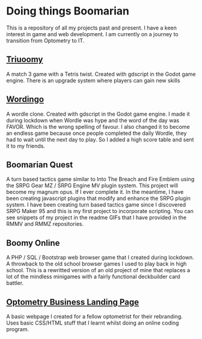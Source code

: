 # Doing things Boomarian
This is a repository of all my projects past and present. I have a keen interest in game and web development. I am currently on a journey to transition from Optometry to IT.

## [Triuoomy](https://boomyville.itch.io/triuoomy)
A match 3 game with a Tetris twist. Created with gdscript in the Godot game engine. There is an upgrade system where players can gain new skills

## [Wordingo](https://boomyville.itch.io/wordingo)
A wordle clone. Created with gdscript in the Godot game engine. I made it during lockdown when Wordle was hype and the word of the day was FAVOR. Which is the wrong spelling of favour. I also changed it to become an endless game because once people completed the daily Wordle, they had to wait until the next day to play. So I added a high score table and sent it to my friends. 

## Boomarian Quest
A turn based tactics game similar to Into The Breach and Fire Emblem using the SRPG Gear MZ / SRPG Engine MV plugin system. This project will become my magnum opus. If I ever complete it. In the meantime, I have been creating javascript plugins that modify and enhance the SRPG plugin system. I have been creating turn based tactics game since I discovered SRPG Maker 95 and this is my first project to incorporate scripting. You can see snippets of my project in the readme GIFs that I have provided in the RMMV and RMMZ repositories.

## Boomy Online
A PHP / SQL / Bootstrap web browser game that I created during lockdown. A throwback to the old school browser games I used to play back in high school. This is a rewritted version of an old project of mine that replaces a lot of the mindless minigames with a fairly functional deckbuilder card battler. 

## [Optometry Business Landing Page](http://cwel.com.au)
A basic webpage I created for a fellow optometrist for their rebranding. Uses basic CSS/HTML stuff that I learnt whilst doing an online coding program. 
